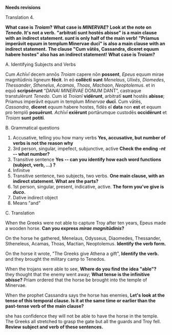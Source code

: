 **Needs revisions**

Translation 4.

**What case is *Troiam*?**
**What case is *MINERVAE*?**
**Look at the note on *Tenedo*. It's not a verb.**
**"arbitratī sunt hostēs abisse" is a main clause with an indirect statement.  *sunt* is only half of the main verb!**
**"Priamus imperāvit equum in templum Minervae ducī" is also a main clause with an indirect statement.**
**The clause "Cum vātēs, Cassandra, diceret equum habere hostes" also has an indirect statement!**
**What case is **Troiam**?**

A. Identifying Subjects and Verbs

Cum *Achīvī* decem annōs *Troiam* capere nōn **possent**, *Epeus* equum mirae magnitūdinis ligneum **fēcit**. In eō **collēctī** **sunt** *Menelaus*, *Ulixēs*, *Diomedes*, *Thessander*, *Sthenelus*, *Acamas*, *Thoas*, *Machaon*, *Neoptolemus*. et in equō **scripsērunt** “*DANAI* *MINERVAE* DONUM DANT”, castraque transtulērunt *Tenedo*. Cum id *Troianī* **vidērunt**, arbitratī **sunt** hostēs **abisse**; Priamus imperāvit equum in templum *Minervae* **ducī**. Cum vātēs, *Cassandra*, **diceret** equum habere hostes, fidēs eī **data** non **est** et equum pro templō **posuērunt**. *Achīvī* **exiērunt** portārumque custodēs **occidērunt** et *Troiam* **sunt** **potitī**.

B. Grammatical questions  

1. Accusative, telling you how many verbs **Yes, accusative, but number of verbs is not the reason why**
2. 3rd person, singular, impefect, subjunctive, active **Check the ending *-nt* -- what number?**
3. Transitive sentence **Yes -- can you identify how each word functions (subject, verb, ...) ?**
4. Infinitve
5. Transitive sentence, two subjects, two verbs.  **One main clause, with an indirect statement. What are the parts?**
6. 1st person, singular, present, indicative, active.  **The form you've give is *duco*.**
7. Dative indirect object
8. Means "and"

C. Translation

When the Greeks were not able to capture Troy after ten years, Epeus made a wooden horse. **Can you express *mirae magnitūdinis*?**

On the horse he gathered, Menelaus, Odysseus, Diaomedes, Thessander, Stheneleus, Acamas, Thoas, Mactian, Neoptolemus. **Identify the verb form.**

On the horse it wrote, "The Greeks give Athena a gift",  **Identify the verb.**
and they brought the military camp to Tenedos.

When the trojans were able to see, **Where do you find the idea "able"?**
they thought that the enemy went away; **What tense is the infinitive *abisse*?**
Priam ordered that the horse be brought into the temple of Minervae.

When the prophet Cassandra says the horse has enemies, **Let's look at the tense of this temporal clause.  Is it at the same time or earlier than the past-tense verb of the main clause?**


she has confidence they will not be able to have the horse in the temple.  The Greeks all stretched to grasp the gate but all the guards and Troy fell. **Review subject and verb of these sentences.**
